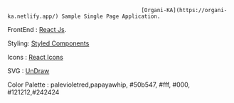                                               [Organi-KA](https://organi-ka.netlify.app/) Sample Single Page Application.
                                                           




FrontEnd : [React Js](https://reactjs.org/).

Styling: [Styled Components](https://styled-components.com/)

Icons : [React Icons](https://react-icons.github.io/react-icons/)

SVG : [UnDraw](https://undraw.co/illustrations)

Color Palette : palevioletred,papayawhip, #50b547, #fff, #000, #121212,#242424
